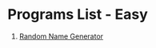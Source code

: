 # Programs List - Easy
1. [Random Name Generator](https://replit.com/@waqasp/Random-Name-Generator#main.py)
